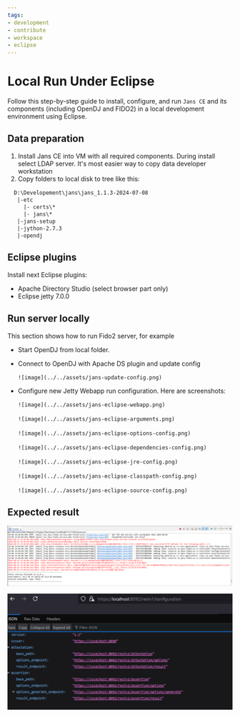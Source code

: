 ```yaml
---
tags:
- development
- contribute
- workspace
- eclipse
---
```




# Local Run Under Eclipse

Follow this step-by-step guide to install, configure, and run `Jans CE` and its components (including OpenDJ and FIDO2) in a local development environment using Eclipse.

## Data preparation

1. Install Jans CE into VM with all required components. During install select LDAP server. It's most easier way to copy data developer workstation
2. Copy folders to local disk to tree like this:

```
  D:\Developement\jans\jans_1.1.3-2024-07-08
   |-etc
     |- certs\*
     |- jans\*
   |-jans-setup
   |-jython-2.7.3
   |-opendj
```

## Eclipse plugins


Install next Eclipse plugins:

* Apache Directory Studio (select browser part only)
* Eclipse jetty 7.0.0


## Run server locally

This section shows how to run Fido2 server, for example

* Start OpenDJ from local folder.

* Connect to OpenDJ with Apache DS plugin and update config

      ![image](../../assets/jans-update-config.png)

* Configure new Jetty Webapp run configuration. Here are screenshots:

      ![image](../../assets/jans-eclipse-webapp.png)

      ![image](../../assets/jans-eclipse-arguments.png)

      ![image](../../assets/jans-eclipse-options-config.png)

      ![image](../../assets/jans-eclipse-dependencies-config.png)

      ![image](../../assets/jans-eclipse-jre-config.png)

      ![image](../../assets/jans-eclipse-classpath-config.png)

      ![image](../../assets/jans-eclipse-source-config.png)

## Expected result

![image](../../assets/jans-eclipse-console-result.png)

![image](../../assets/jans-eclipse-expected-result.png)